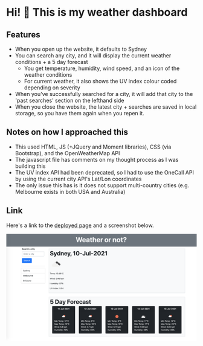 # Hi! 👋 This is my weather dashboard

## Features
* When you open up the website, it defaults to Sydney
* You can search any city, and it will display the current weather conditions + a 5 day forecast
    * You get temperature, humidity, wind speed, and an icon of the weather conditions
    * For current weather, it also shows the UV index colour coded depending on severity
* When you've successfully searched for a city, it will add that city to the 'past searches' section on the lefthand side
* When you close the website, the latest city + searches are saved in local storage, so you have them again when you repen it.

## Notes on how I approached this
* This used HTML, JS (+JQuery and Moment libraries), CSS (via Bootstrap), and the OpenWeatherMap API
* The javascript file has comments on my thought process as I was building this
* The UV index API had been deprecated, so I had to use the OneCall API by using the current city API's Lat/Lon coordinates
* The only issue this has is it does not support multi-country cities (e.g. Melbourne exists in both USA and Australia)

## Link
Here's a link to the [deployed page](http://rpgarde.github.io/weather-dashboard/) and a screenshot below. 

![Screenshot](./develop/screenshot.png)

